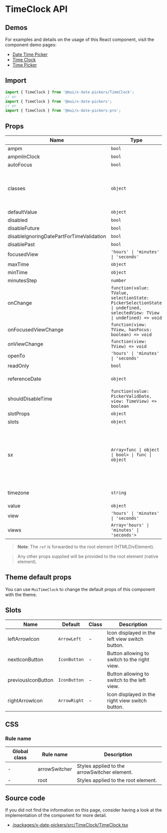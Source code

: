# TimeClock API

## Demos

For examples and details on the usage of this React component, visit the component demo pages:

- [Date Time Picker](/x/react-date-pickers/date-time-picker/)
- [Time Clock](/x/react-date-pickers/time-clock/)
- [Time Picker](/x/react-date-pickers/time-picker/)

## Import

```jsx
import { TimeClock } from '@mui/x-date-pickers/TimeClock';
// or
import { TimeClock } from '@mui/x-date-pickers';
// or
import { TimeClock } from '@mui/x-date-pickers-pro';
```

## Props

| Name | Type | Default | Required | Description |
|------|------|---------|----------|-------------|
| ampm | `bool` | `adapter.is12HourCycleInCurrentLocale()` | No |  |
| ampmInClock | `bool` | `false` | No |  |
| autoFocus | `bool` | - | No |  |
| classes | `object` | - | No | Override or extend the styles applied to the component. |
| defaultValue | `object` | - | No |  |
| disabled | `bool` | `false` | No |  |
| disableFuture | `bool` | `false` | No |  |
| disableIgnoringDatePartForTimeValidation | `bool` | `false` | No |  |
| disablePast | `bool` | `false` | No |  |
| focusedView | `'hours' \| 'minutes' \| 'seconds'` | - | No |  |
| maxTime | `object` | - | No |  |
| minTime | `object` | - | No |  |
| minutesStep | `number` | `1` | No |  |
| onChange | `function(value: TValue, selectionState: PickerSelectionState \| undefined, selectedView: TView \| undefined) => void` | - | No |  |
| onFocusedViewChange | `function(view: TView, hasFocus: boolean) => void` | - | No |  |
| onViewChange | `function(view: TView) => void` | - | No |  |
| openTo | `'hours' \| 'minutes' \| 'seconds'` | - | No |  |
| readOnly | `bool` | `false` | No |  |
| referenceDate | `object` | `The closest valid time using the validation props, except callbacks such as `shouldDisableTime`.` | No |  |
| shouldDisableTime | `function(value: PickerValidDate, view: TimeView) => boolean` | - | No |  |
| slotProps | `object` | `{}` | No |  |
| slots | `object` | `{}` | No |  |
| sx | `Array<func \| object \| bool> \| func \| object` | - | No | The system prop that allows defining system overrides as well as additional CSS styles. |
| timezone | `string` | `The timezone of the `value` or `defaultValue` prop is defined, 'default' otherwise.` | No |  |
| value | `object` | - | No |  |
| view | `'hours' \| 'minutes' \| 'seconds'` | - | No |  |
| views | `Array<'hours' \| 'minutes' \| 'seconds'>` | `['hours', 'minutes']` | No |  |

> **Note**: The `ref` is forwarded to the root element (HTMLDivElement).

> Any other props supplied will be provided to the root element (native element).

## Theme default props

You can use `MuiTimeClock` to change the default props of this component with the theme.

## Slots

| Name | Default | Class | Description |
|------|---------|-------|-------------|
| leftArrowIcon | `ArrowLeft` | - | Icon displayed in the left view switch button. |
| nextIconButton | `IconButton` | - | Button allowing to switch to the right view. |
| previousIconButton | `IconButton` | - | Button allowing to switch to the left view. |
| rightArrowIcon | `ArrowRight` | - | Icon displayed in the right view switch button. |

## CSS

### Rule name

| Global class | Rule name | Description |
|--------------|-----------|-------------|
| - | arrowSwitcher | Styles applied to the arrowSwitcher element. |
| - | root | Styles applied to the root element. |

## Source code

If you did not find the information on this page, consider having a look at the implementation of the component for more detail.

- [/packages/x-date-pickers/src/TimeClock/TimeClock.tsx](https://github.com/mui/material-ui/tree/HEAD/packages/x-date-pickers/src/TimeClock/TimeClock.tsx)